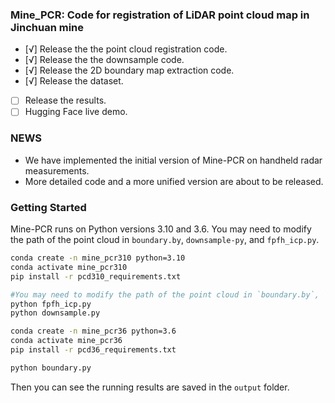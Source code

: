 ### Mine_PCR: Code for registration of LiDAR point cloud map in Jinchuan mine

- [√] Release the the point cloud registration code.
- [√] Release the the downsample code.
- [√] Release the 2D boundary map extraction code.
- [√] Release the dataset.
- [ ] Release the results.
- [ ] Hugging Face live demo.

### NEWS
- We have implemented the initial version of Mine-PCR on handheld radar measurements.
- More detailed code and a more unified version are about to be released.

### Getting Started
Mine-PCR runs on Python versions 3.10 and 3.6.
You may need to modify the path of the point cloud in `boundary.by`, `downsample-py`, and `fpfh_icp.py`.
```sh
conda create -n mine_pcr310 python=3.10
conda activate mine_pcr310
pip install -r pcd310_requirements.txt

#You may need to modify the path of the point cloud in `boundary.by`, `downsample-py`, and `fpfh_icp.py`.
python fpfh_icp.py
python downsample.py

conda create -n mine_pcr36 python=3.6
conda activate mine_pcr36
pip install -r pcd36_requirements.txt

python boundary.py
```
Then you can see the  running results are saved in the `output` folder.


